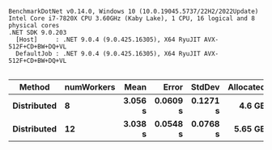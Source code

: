 ```

BenchmarkDotNet v0.14.0, Windows 10 (10.0.19045.5737/22H2/2022Update)
Intel Core i7-7820X CPU 3.60GHz (Kaby Lake), 1 CPU, 16 logical and 8 physical cores
.NET SDK 9.0.203
  [Host]     : .NET 9.0.4 (9.0.425.16305), X64 RyuJIT AVX-512F+CD+BW+DQ+VL
  DefaultJob : .NET 9.0.4 (9.0.425.16305), X64 RyuJIT AVX-512F+CD+BW+DQ+VL


```
| Method      | numWorkers | Mean    | Error    | StdDev   | Allocated |
|------------ |----------- |--------:|---------:|---------:|----------:|
| **Distributed** | **8**          | **3.056 s** | **0.0609 s** | **0.1271 s** |    **4.6 GB** |
| **Distributed** | **12**         | **3.038 s** | **0.0548 s** | **0.0768 s** |   **5.65 GB** |
